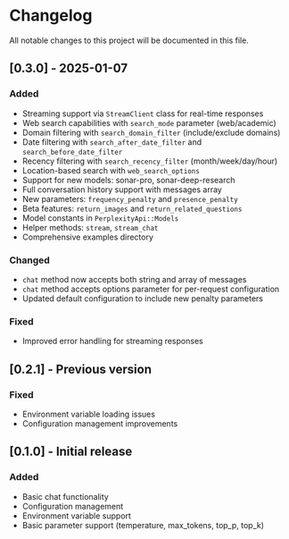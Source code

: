 # Changelog

All notable changes to this project will be documented in this file.

## [0.3.0] - 2025-01-07

### Added
- Streaming support via `StreamClient` class for real-time responses
- Web search capabilities with `search_mode` parameter (web/academic)
- Domain filtering with `search_domain_filter` (include/exclude domains)
- Date filtering with `search_after_date_filter` and `search_before_date_filter`
- Recency filtering with `search_recency_filter` (month/week/day/hour)
- Location-based search with `web_search_options`
- Support for new models: sonar-pro, sonar-deep-research
- Full conversation history support with messages array
- New parameters: `frequency_penalty` and `presence_penalty`
- Beta features: `return_images` and `return_related_questions`
- Model constants in `PerplexityApi::Models`
- Helper methods: `stream`, `stream_chat`
- Comprehensive examples directory

### Changed
- `chat` method now accepts both string and array of messages
- `chat` method accepts options parameter for per-request configuration
- Updated default configuration to include new penalty parameters

### Fixed
- Improved error handling for streaming responses

## [0.2.1] - Previous version

### Fixed
- Environment variable loading issues
- Configuration management improvements

## [0.1.0] - Initial release

### Added
- Basic chat functionality
- Configuration management
- Environment variable support
- Basic parameter support (temperature, max_tokens, top_p, top_k)